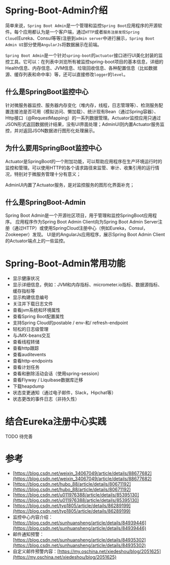 # Spring-Boot-Admin介绍

简单来说，`Spring Boot Admin`是一个管理和监控`Spring Boot`应用程序的开源软件。每个应用都认为是一个客户端，通过`HTTP`或者`服务注册发现Spring Cloud`(Eureka、Consul等等)注册到`admin server`中进行展示，`Spring Boot Admin UI`部分使用`AngularJs`将数据展示在前端。

`Spring Boot Admin`是一个针对`spring-boot`的`actuator`接口进行UI美化封装的监控工具。它可以：在列表中浏览所有被监控spring-boot项目的基本信息，详细的Health信息、内存信息、JVM信息、垃圾回收信息、各种配置信息（比如数据源、缓存列表和命中率）等，还可以直接修改`logger`的`level`。

## 什么是SpringBoot监控中心

针对微服务器监控、服务器内存变化（堆内存，线程，日志管理等）、检测服务配置连接池是否可用（模拟访问、懒加载）、统计现有Bean（通过Spring容器）、Http接口（@RequestMapping）的一系列数据管理。Actuator监控应用只通过JSON形式返回数据统计结果，没有UI界面处理；AdminUI则内置Actuator服务监控，并对返回JSON数据进行图形化处理展示。

## 为什么要用SpringBoot监控中心

Actuator是SpringBoot的一个附加功能，可以帮助应用程序在生产环境运行时的监控和管理。可以使用HTTP的各个请求路径来监管、审计、收集引用的运行情况，特别对于微服务管理十分有意义；

AdminUI内置了Actuator服务，是对监控服务的图形化界面补充；

## 什么是SpringBoot-Admin

 Spring Boot Admin是一个开源社区项目，用于管理和监控SpringBoot应用程序。 应用程序作为Spring Boot Admin Client向为Spring Boot Admin Server注册（通过HTTP）或使用SpringCloud注册中心（例如Eureka，Consul，Zookeeper）发现。 UI是的AngularJs应用程序，展示Spring Boot Admin Client的Actuator端点上的一些监控。



# Spring-Boot-Admin常用功能

- 显示健康状况
- 显示详细信息，例如：JVM和内存指标、micrometer.io指标、数据源指标、缓存指标等
- 显示构建信息编号
- 关注并下载日志文件
- 查看jvm系统和环境属性
- 查看Spring Boot配置属性
- 支持Spring Cloud的postable / env-和/ refresh-endpoint
- 轻松的日志级管理
- 与JMX-beans交互
- 查看线程转储
- 查看http跟踪
- 查看auditevents
- 查看http-endpoints
- 查看计划任务
- 查看和删除活动会话（使用spring-session）
- 查看Flyway / Liquibase数据库迁移
- 下载heapdump
- 状态变更通知（通过电子邮件，Slack，Hipchat等）
- 状态更改的事件日志（非持久性）


# 结合Eureka注册中心实践
TODO  待完善

# 参考
- [https://blog.csdn.net/weixin_34067049/article/details/88677682](https://blog.csdn.net/weixin_34067049/article/details/88677682)
- [https://blog.csdn.net/hubo_88/article/details/80671192](https://blog.csdn.net/hubo_88/article/details/80671192)
- [https://blog.csdn.net/u011976388/article/details/85395130](https://blog.csdn.net/u011976388/article/details/85395130)
- [https://blog.csdn.net/typ1805/article/details/86289199](https://blog.csdn.net/typ1805/article/details/86289199)
- 监控中心内容介绍：[https://blog.csdn.net/sunhuansheng/article/details/84939446](https://blog.csdn.net/sunhuansheng/article/details/84939446)
- 邮件通知预警：[https://blog.csdn.net/sunhuansheng/article/details/84935302](https://blog.csdn.net/sunhuansheng/article/details/84935302)
- 自定义邮件预警内容：[https://my.oschina.net/xiedeshou/blog/2051625](https://my.oschina.net/xiedeshou/blog/2051625)
